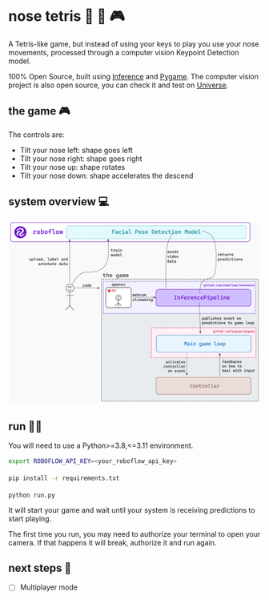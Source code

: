 # nose tetris 👃 🧱 🎮

A Tetris-like game, but instead of using your keys to play you use your nose movements, processed through a computer vision Keypoint Detection model.

100% Open Source, built using [Inference](https://github.com/roboflow/inference) and [Pygame](https://github.com/pygame/pygame). The computer vision project is also open source, you can check it and test on [Universe](https://universe.roboflow.com/my-workspace-vqpvh/facial-features-keypoints/model).

## the game 🎮

The controls are:
- Tilt your nose left: shape goes left
- Tilt your nose right: shape goes right
- Tilt your nose up: shape rotates
- Tilt your nose down: shape accelerates the descend

## system overview 💻

![How it's working right now](<Nose Tetris Diagram - 2.png>)

## run 🧑‍💻

You will need to use a Python>=3.8,<=3.11 environment.

```bash
export ROBOFLOW_API_KEY=<your_roboflow_api_key>

pip install -r requirements.txt

python run.py
```

It will start your game and wait until your system is receiving predictions to start playing.

The first time you run, you may need to authorize your terminal to open your camera. If that happens it will break, authorize it and run again.

## next steps 🚀

- [ ] Multiplayer mode

